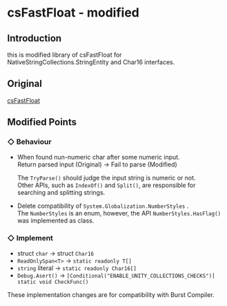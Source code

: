 # csFastFloat - modified

## Introduction
this is modified library of csFastFloat for NativeStringCollections.StringEntity and Char16 interfaces.

## Original
[csFastFloat](https://github.com/CarlVerret/csFastFloat)

## Modified Points

### ◇ Behaviour
  - When found nun-numeric char after some numeric input.  
    Return parsed input (Original) -> Fail to parse (Modified)  

    The `TryParse()` should judge the input string is numeric or not.  
    Other APIs, such as `IndexOf()` and `Split()`, are responsible for searching and splitting strings.

  - Delete compatibility of `System.Globalization.NumberStyles` .  
      The `NumberStyles` is an enum, however, the API `NumberStyles.HasFlag()` was implemented as class.


### ◇ Implement
  - struct `char` -> struct `Char16`
  - `ReadOnlySpan<T>` -> `static readonly T[]`
  - `string` literal -> `static readonly Char16[]`
  - `Debug.Asert()` -> `[Conditional("ENABLE_UNITY_COLLECTIONS_CHECKS")] static void CheckFunc()`


  These implementation changes are for compatibility with Burst Compiler.
